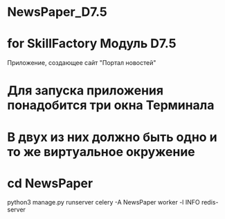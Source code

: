 # NewsPaper_D7.5
# for SkillFactory Модуль D7.5
Приложение, создающее сайт "Портал новостей"
# Для запуска приложения понадобится три окна Терминала
# В двух из них должно быть одно и то же виртуальное окружение
# cd NewsPaper
python3 manage.py runserver
celery -A NewsPaper worker -l INFO
redis-server

